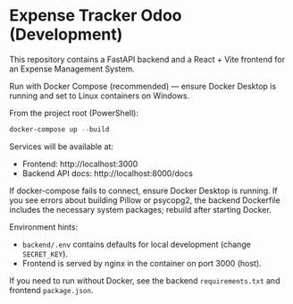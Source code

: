# Expense Tracker Odoo (Development)

This repository contains a FastAPI backend and a React + Vite frontend for an Expense Management System.

Run with Docker Compose (recommended) — ensure Docker Desktop is running and set to Linux containers on Windows.

From the project root (PowerShell):

```powershell
docker-compose up --build
```

Services will be available at:
- Frontend: http://localhost:3000
- Backend API docs: http://localhost:8000/docs

If docker-compose fails to connect, ensure Docker Desktop is running. If you see errors about building Pillow or psycopg2, the backend Dockerfile includes the necessary system packages; rebuild after starting Docker.

Environment hints:
- `backend/.env` contains defaults for local development (change `SECRET_KEY`).
- Frontend is served by nginx in the container on port 3000 (host).

If you need to run without Docker, see the backend `requirements.txt` and frontend `package.json`.
